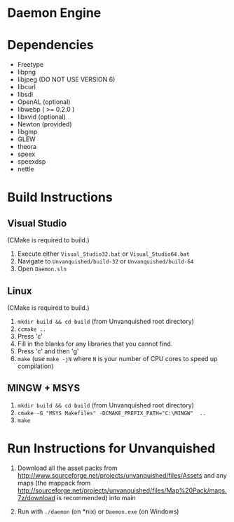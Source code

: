 Daemon Engine
=============


Dependencies
============

  * Freetype
  * libpng
  * libjpeg (DO NOT USE VERSION 6)
  * libcurl
  * libsdl
  * OpenAL (optional)
  * libwebp ( >= 0.2.0 )
  * libxvid (optional)
  * Newton (provided)
  * libgmp
  * GLEW
  * theora
  * speex
  * speexdsp
  * nettle



Build Instructions
==================

Visual Studio
-------------

(CMake is required to build.)

  1. Execute either `Visual_Studio32.bat` or `Visual_Studio64.bat`
  2. Navigate to `Unvanquished/build-32` or `Unvanquished/build-64`
  3. Open `Daemon.sln`


Linux
-----

(CMake is required to build.)

  1. `mkdir build && cd build` (from Unvanquished root directory)
  2. `ccmake ..`
  3. Press 'c'
  4. Fill in the blanks for any libraries that you cannot find.
  5. Press 'c' and then 'g'
  6. `make` (use `make -jN` where `N` is your number of CPU cores to speed up compilation)


MINGW + MSYS
------------
  1. `mkdir build && cd build` (from Unvanquished root directory)
  2. `cmake -G "MSYS Makefiles" -DCMAKE_PREFIX_PATH="C:\MINGW"  ..`
  3. `make`



Run Instructions for Unvanquished
=================================

  1. Download all the asset packs from
     http://www.sourceforge.net/projects/unvanquished/files/Assets and any maps (the mappack from
     http://sourceforge.net/projects/unvanquished/files/Map%20Pack/maps.7z/download
     is recommended) into main

  2. Run with `./daemon` (on \*nix) or `Daemon.exe` (on Windows)

